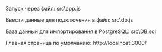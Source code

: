 Запуск через файл:
src\app.js

Ввести данные для подключения в файл:
src\db.js

База данный для импортирования в PostgreSQL:
src\DB.sql

Главная страница по умолчанию:
http://localhost:3000/
